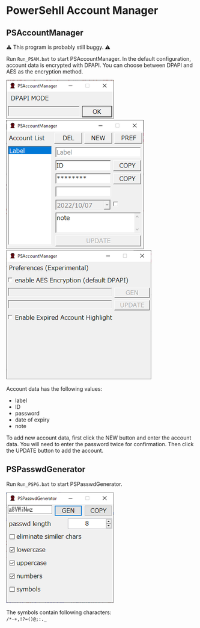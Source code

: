 # PowerSehll Account Manager
## PSAccountManager

:warning: This program is probably still buggy. :warning:

Run `Run_PSAM.bat` to start PSAccountManager.
In the default configuration, account data is encrypted with DPAPI.
You can choose between DPAPI and AES as the encryption method.

![PSAM_home](./image/PSAM_home.PNG "PSAccountManager home")  
![PSAM_list](./image/PSAM_list.PNG "PSAccountManager list")  
![PSAM_pref](./image/PSAM_pref.PNG "PSAccountManager pref")

Account data has the following values:
- label
- ID
- password
- date of expiry
- note

To add new account data, first click the NEW button and enter the account data. 
You will need to enter the password twice for confirmation. 
Then click the UPDATE button to add the account.


## PSPasswdGenerator
Run `Run_PSPG.bat` to start PSPasswdGenerator.

![PSPG](./image/PSPG.PNG "PSPasswdGenerator")

The symbols contain following characters:  
`/*-+,!?=()@;:._`
